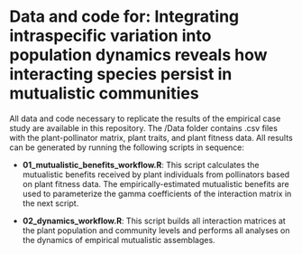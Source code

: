 # Data and code for: Integrating intraspecific variation into population dynamics reveals how interacting species persist in mutualistic communities

All data and code necessary to replicate the results of the empirical case study are available in this repository. The /Data folder contains .csv files with the plant-pollinator matrix, plant traits, and plant fitness data. All results can be generated by running the following scripts in sequence:

- **01_mutualistic_benefits_workflow.R**: This script calculates the mutualistic benefits received by plant individuals from pollinators based on plant fitness data. The empirically-estimated mutualistic benefits are used to parameterize the gamma coefficients of the interaction matrix in the next script.

- **02_dynamics_workflow.R**: This script builds all interaction matrices at the plant population and community levels and performs all analyses on the dynamics of empirical mutualistic assemblages.
